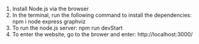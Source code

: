 1. Install Node.js via the browser
2. In the terminal, run the following command to install the dependencies:
npm i node express graphviz
3. To run the node.js server:
npm run devStart
4. To enter the website, go to the brower and enter:
http://localhost:3000/
